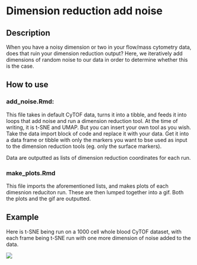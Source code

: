 # Dimension reduction add noise

## Description
When you have a noisy dimension or two in your flow/mass cytometry data, does that ruin your dimension reduction output? Here, we iteratively add dimensions of random noise to our data in order to determine whether this is the case. 

## How to use
### add_noise.Rmd: 
This file takes in default CyTOF data, turns it into a tibble, and feeds it into loops that add noise and run a dimension reduction tool. At the time of writing, it is t-SNE and UMAP. But you can insert your own tool as you wish. Take the data import block of code and replace it with your data. Get it into a data frame or tibble with only the markers you want to bse used as input to the dimension reduction tools (eg. only the surface markers).

Data are outputted as lists of dimension reduction coordinates for each run.

### make_plots.Rmd
This file imports the aforementioned lists, and makes plots of each dimesnion reduciton run. These are then lumped together into a gif. Both the plots and the gif are outputted.

## Example
Here is t-SNE being run on a 1000 cell whole blood CyTOF dataset, with each frame being t-SNE run with one more dimension of noise added to the data.

![](tsne_slow.gif)

